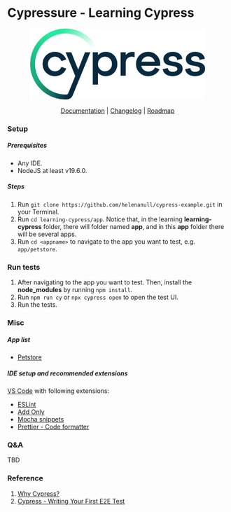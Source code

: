 # Cypressure - Learning Cypress

<p align="center">
  <a href="https://www.cypress.io">
    <picture>
      <source media="(prefers-color-scheme: dark)"  srcset="./doc/assets/cypress-logo-dark.png">
      <source media="(prefers-color-scheme: light)" srcset="./doc/assets/cypress-logo-light.png">
      <img alt="Cypress Logo" src="./doc/assets/cypress-logo-light.png">
    </picture>    
  </a>
</p>
<p align="center">
  <a href="https://on.cypress.io">Documentation</a> |
  <a href="https://on.cypress.io/changelog">Changelog</a> |
  <a href="https://on.cypress.io/roadmap">Roadmap</a>
</p>


### Setup
##### Prerequisites
- Any IDE.
- NodeJS at least v19.6.0.


##### Steps
1. Run `git clone https://github.com/helenanull/cypress-example.git` in your Terminal.
2. Run `cd learning-cypress/app`. Notice that, in the learning **learning-cypress** folder, there will folder named **app**, and in this **app** folder there will be several apps.
3. Run `cd <appname>` to navigate to the app you want to test, e.g. `app/petstore`.


### Run tests
1. After navigating to the app you want to test. Then, install the **node_modules** by running `npm install`.
2. Run `npm run cy` or `npx cypress open` to open the test UI.
3. Run the tests.


### Misc
##### App list
- [Petstore](https://petstore3.swagger.io/) 

##### IDE setup and recommended extensions
[VS Code](https://code.visualstudio.com/download) with following extensions:
- [ESLint](https://marketplace.visualstudio.com/items?itemName=dbaeumer.vscode-eslint)
- [Add Only](https://marketplace.visualstudio.com/items?itemName=ub1que.add-only)
- [Mocha snippets](https://marketplace.visualstudio.com/items?itemName=spoonscen.es6-mocha-snippets)
- [Prettier - Code formatter](https://marketplace.visualstudio.com/items?itemName=esbenp.prettier-vscode)


### Q&A
TBD

### Reference

1. [Why Cypress?](https://docs.cypress.io/guides/overview/why-cypress)
2. [Cypress - Writing Your First E2E Test](https://docs.cypress.io/guides/end-to-end-testing/writing-your-first-end-to-end-test)

